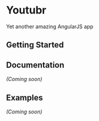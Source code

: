# Youtubr

Yet another amazing AngularJS app

## Getting Started

## Documentation
_(Coming soon)_

## Examples
_(Coming soon)_

